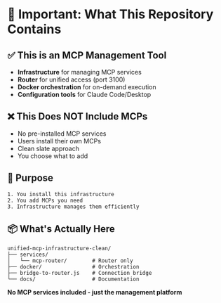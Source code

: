 # 📌 Important: What This Repository Contains

## ✅ This is an MCP Management Tool
- **Infrastructure** for managing MCP services
- **Router** for unified access (port 3100)
- **Docker orchestration** for on-demand execution
- **Configuration tools** for Claude Code/Desktop

## ❌ This Does NOT Include MCPs
- No pre-installed MCP services
- Users install their own MCPs
- Clean slate approach
- You choose what to add

## 🎯 Purpose
```
1. You install this infrastructure
2. You add MCPs you need
3. Infrastructure manages them efficiently
```

## 📦 What's Actually Here
```
unified-mcp-infrastructure-clean/
├── services/
│   └── mcp-router/        # Router only
├── docker/                # Orchestration
├── bridge-to-router.js    # Connection bridge
└── docs/                  # Documentation
```

**No MCP services included - just the management platform**